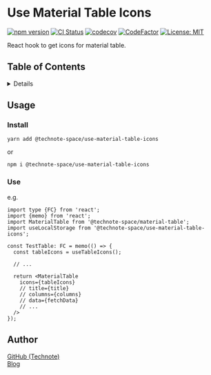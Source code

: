 # Use Material Table Icons

[![npm version](https://badge.fury.io/js/%40technote-space%2Fuse-material-table-icons.svg)](https://badge.fury.io/js/%40technote-space%2Fuse-material-table-icons)
[![CI Status](https://github.com/technote-space/use-material-table-icons/workflows/CI/badge.svg)](https://github.com/technote-space/use-material-table-icons/actions)
[![codecov](https://codecov.io/gh/technote-space/use-material-table-icons/branch/master/graph/badge.svg)](https://codecov.io/gh/technote-space/use-material-table-icons)
[![CodeFactor](https://www.codefactor.io/repository/github/technote-space/use-material-table-icons/badge)](https://www.codefactor.io/repository/github/technote-space/use-material-table-icons)
[![License: MIT](https://img.shields.io/badge/License-MIT-blue.svg)](https://github.com/technote-space/use-material-table-icons/blob/master/LICENSE)

React hook to get icons for material table.

## Table of Contents

<!-- START doctoc generated TOC please keep comment here to allow auto update -->
<!-- DON'T EDIT THIS SECTION, INSTEAD RE-RUN doctoc TO UPDATE -->
<details>
<summary>Details</summary>

- [Setup](#setup)
  - [yarn](#yarn)
  - [npm](#npm)
- [Author](#author)

</details>
<!-- END doctoc generated TOC please keep comment here to allow auto update -->

## Usage

### Install

`yarn add @technote-space/use-material-table-icons`

or

`npm i @technote-space/use-material-table-icons`

### Use

e.g.

```tsx
import type {FC} from 'react';
import {memo} from 'react';
import MaterialTable from '@technote-space/material-table';
import useLocalStorage from '@technote-space/use-material-table-icons';

const TestTable: FC = memo(() => {
  const tableIcons = useTableIcons();

  // ...

  return <MaterialTable
    icons={tableIcons}
    // title={title}
    // columns={columns}
    // data={fetchData}
    // ...
  />
});
```

## Author

[GitHub (Technote)](https://github.com/technote-space)  
[Blog](https://technote.space)
